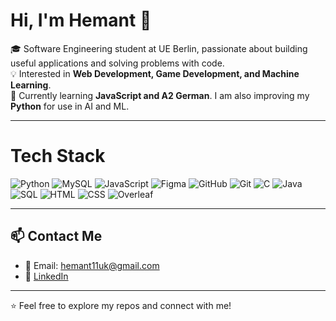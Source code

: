 # Hi, I'm Hemant 👋  

🎓 Software Engineering student at UE Berlin, passionate about building useful applications and solving problems with code.  
💡 Interested in **Web Development, Game Development, and Machine Learning**.  
🌱 Currently learning **JavaScript and A2 German**. I am also improving my **Python** for use in AI and ML.

---

# Tech Stack
![Python](https://img.shields.io/badge/python-3670A0?style=for-the-badge&logo=python&logoColor=ffdd54) ![MySQL](https://img.shields.io/badge/mysql-4479A1.svg?style=for-the-badge&logo=mysql&logoColor=white) ![JavaScript](https://img.shields.io/badge/javascript-%23323330.svg?style=for-the-badge&logo=javascript&logoColor=%23F7DF1E) ![Figma](https://img.shields.io/badge/figma-%23F24E1E.svg?style=for-the-badge&logo=figma&logoColor=white) ![GitHub](https://img.shields.io/badge/github-%23121011.svg?style=for-the-badge&logo=github&logoColor=white) ![Git](https://img.shields.io/badge/git-%23F05033.svg?style=for-the-badge&logo=git&logoColor=white) ![C](https://img.shields.io/badge/C-00599C?style=for-the-badge&logo=c&logoColor=white) ![Java](https://img.shields.io/badge/Java-007396?style=for-the-badge&logo=java&logoColor=white) ![SQL](https://img.shields.io/badge/SQL-4479A1?style=for-the-badge&logo=mysql&logoColor=white) ![HTML](https://img.shields.io/badge/HTML5-E34F26?style=for-the-badge&logo=html5&logoColor=white) ![CSS](https://img.shields.io/badge/CSS-1572B6?style=for-the-badge&logo=css3&logoColor=white) ![Overleaf](https://img.shields.io/badge/Overleaf-20B2AA?style=for-the-badge&logo=overleaf&logoColor=white) 

---

## 📫 Contact Me  
- 📧 Email: hemant11uk@gmail.com  
- 💼 [LinkedIn](www.linkedin.com/in/hemant-kumar7) 

---

⭐️ Feel free to explore my repos and connect with me!
